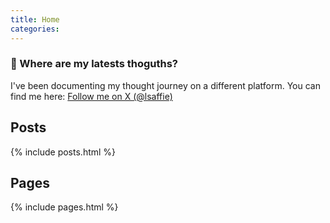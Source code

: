 ```yaml
---
title: Home
categories:
---
```


### 🤔 Where are my latests thoguths?

I've been documenting my thought journey on a different platform. You can find me here:
[Follow me on X (@lsaffie)](https://x.com/lsaffie)

## Posts

{% include posts.html %}

## Pages

{% include pages.html %}
